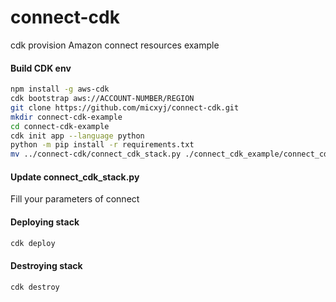 # connect-cdk
cdk provision Amazon connect resources example

#### Build CDK env
```bash
npm install -g aws-cdk
cdk bootstrap aws://ACCOUNT-NUMBER/REGION
git clone https://github.com/micxyj/connect-cdk.git
mkdir connect-cdk-example
cd connect-cdk-example
cdk init app --language python
python -m pip install -r requirements.txt
mv ../connect-cdk/connect_cdk_stack.py ./connect_cdk_example/connect_cdk_example_stack.py
```

#### Update connect_cdk_stack.py 
Fill your parameters of connect

#### Deploying stack
```bash
cdk deploy
```

#### Destroying stack
```bash
cdk destroy
```

